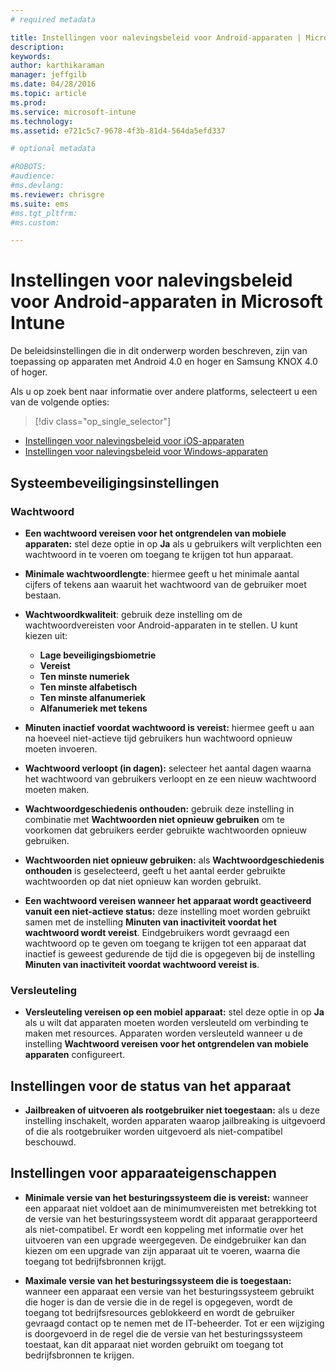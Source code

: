 ```yaml
---
# required metadata

title: Instellingen voor nalevingsbeleid voor Android-apparaten | Microsoft Intune
description:
keywords:
author: karthikaraman
manager: jeffgilb
ms.date: 04/28/2016
ms.topic: article
ms.prod:
ms.service: microsoft-intune
ms.technology:
ms.assetid: e721c5c7-9678-4f3b-81d4-564da5efd337

# optional metadata

#ROBOTS:
#audience:
#ms.devlang:
ms.reviewer: chrisgre
ms.suite: ems
#ms.tgt_pltfrm:
#ms.custom:

---
```



# Instellingen voor nalevingsbeleid voor Android-apparaten in Microsoft Intune

De beleidsinstellingen die in dit onderwerp worden beschreven, zijn van toepassing op apparaten met Android 4.0 en hoger en Samsung KNOX 4.0 of hoger.

Als u op zoek bent naar informatie over andere platforms, selecteert u een van de volgende opties:
> [!div class="op_single_selector"]
- [Instellingen voor nalevingsbeleid voor iOS-apparaten](ios-compliance-policy-settings-in-microsoft-intune.md)
- [Instellingen voor nalevingsbeleid voor Windows-apparaten](windows-compliance-policy-settings-in-microsoft-intune.md)

## Systeembeveiligingsinstellingen
### Wachtwoord
- **Een wachtwoord vereisen voor het ontgrendelen van mobiele apparaten:** stel deze optie in op **Ja** als u gebruikers wilt verplichten een wachtwoord in te voeren om toegang te krijgen tot hun apparaat.

-  **Minimale wachtwoordlengte**: hiermee geeft u het minimale aantal cijfers of tekens aan waaruit het wachtwoord van de gebruiker moet bestaan.

- **Wachtwoordkwaliteit**: gebruik deze instelling om de wachtwoordvereisten voor Android-apparaten in te stellen. U kunt kiezen uit:
  -   **Lage beveiligingsbiometrie**
  - **Vereist**
  -   **Ten minste numeriek**
  -   **Ten minste alfabetisch**
  -   **Ten minste alfanumeriek**
  -   **Alfanumeriek met tekens**

- **Minuten inactief voordat wachtwoord is vereist:** hiermee geeft u aan na hoeveel niet-actieve tijd gebruikers hun wachtwoord opnieuw moeten invoeren.

- **Wachtwoord verloopt (in dagen):** selecteer het aantal dagen waarna het wachtwoord van gebruikers verloopt en ze een nieuw wachtwoord moeten maken.

- **Wachtwoordgeschiedenis onthouden:** gebruik deze instelling in combinatie met **Wachtwoorden niet opnieuw gebruiken** om te voorkomen dat gebruikers eerder gebruikte wachtwoorden opnieuw gebruiken.

- **Wachtwoorden niet opnieuw gebruiken:** als **Wachtwoordgeschiedenis onthouden** is geselecteerd, geeft u het aantal eerder gebruikte wachtwoorden op dat niet opnieuw kan worden gebruikt.

- **Een wachtwoord vereisen wanneer het apparaat wordt geactiveerd vanuit een niet-actieve status:** deze instelling moet worden gebruikt samen met de instelling **Minuten van inactiviteit voordat het wachtwoord wordt vereist**. Eindgebruikers wordt gevraagd een wachtwoord op te geven om toegang te krijgen tot een apparaat dat inactief is geweest gedurende de tijd die is opgegeven bij de instelling **Minuten van inactiviteit voordat wachtwoord vereist is**.

### Versleuteling
- **Versleuteling vereisen op een mobiel apparaat:** stel deze optie in op **Ja** als u wilt dat apparaten moeten worden versleuteld om verbinding te maken met resources. Apparaten worden versleuteld wanneer u de instelling **Wachtwoord vereisen voor het ontgrendelen van mobiele apparaten** configureert.

## Instellingen voor de status van het apparaat

- **Jailbreaken of uitvoeren als rootgebruiker niet toegestaan:** als u deze instelling inschakelt, worden apparaten waarop jailbreaking is uitgevoerd of die als rootgebruiker worden uitgevoerd als niet-compatibel beschouwd.

## Instellingen voor apparaateigenschappen
- **Minimale versie van het besturingssysteem die is vereist:** wanneer een apparaat niet voldoet aan de minimumvereisten met betrekking tot de versie van het besturingssysteem wordt dit apparaat gerapporteerd als niet-compatibel.
  Er wordt een koppeling met informatie over het uitvoeren van een upgrade weergegeven. De eindgebruiker kan dan kiezen om een upgrade van zijn apparaat uit te voeren, waarna die toegang tot bedrijfsbronnen krijgt.

- **Maximale versie van het besturingssysteem die is toegestaan:** wanneer een apparaat een versie van het besturingssysteem gebruikt die hoger is dan de versie die in de regel is opgegeven, wordt de toegang tot bedrijfsresources geblokkeerd en wordt de gebruiker gevraagd contact op te nemen met de IT-beheerder. Tot er een wijziging is doorgevoerd in de regel die de versie van het besturingssysteem toestaat, kan dit apparaat niet worden gebruikt om toegang tot bedrijfsbronnen te krijgen.


<!--HONumber=Jun16_HO2-->


